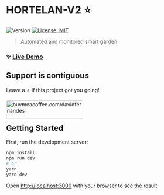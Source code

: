 # HORTELAN-V2 ⭐️

<p>
  <img alt="Version" src="https://img.shields.io/badge/version-2.0.0-blue.svg?cacheSeconds=2592000" />
  <a href="#" target="_blank">
    <img alt="License: MIT" src="https://img.shields.io/badge/License-MIT-yellow.svg" />
  </a>
</p>

> Automated and monitored smart garden

### ✨ [Live Demo](https://hortelan-frontend.vercel.app/dashboard/app)

## Support is contiguous 

Leave a ⭐️ If this project got you going!
<p>
  <a href="https://www.buymeacoffee.com/davidfernandes"> <img align="left" src="https://cdn.buymeacoffee.com/buttons/v2/default-yellow.png" height="50" width="210" alt="buymeacoffee.com/davidfernandes" /></a>
</p>
<br /><br />

## Getting Started

First, run the development server:

```bash
npm install
npm run dev
# or
yarn
yarn dev
```

Open [http://localhost:3000](http://localhost:3000) with your browser to see the result.



